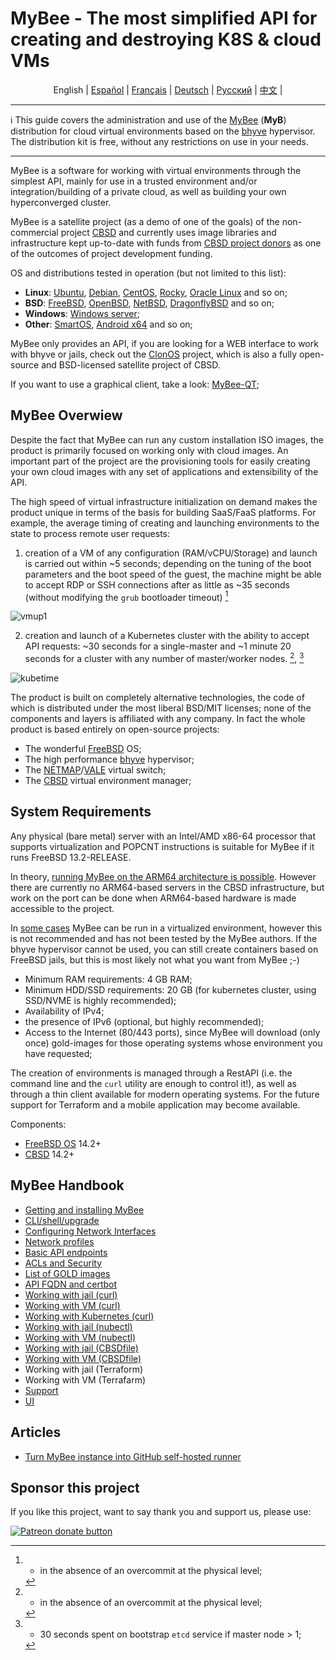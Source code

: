 # MyBee - The most simplified API for creating and destroying K8S & cloud VMs

<p align="center">
  <span>English</span> |
  <a href="/README.es.md">Español</a> |
  <a href="/README.fr.md">Français</a> |
  <a href="/README.de.md">Deutsch</a> |
  <a href="/README.ru.md">Русский</a> |
  <a href="/README.ch.md">中文</a> |
</p>

---

:information_source: This guide covers the administration and use of the [MyBee](https://myb.convectix.com) (**MyB**) distribution for cloud virtual environments based on the [bhyve](https://en.wikipedia.org/wiki/Bhyve) hypervisor. The distribution kit is free, without any restrictions on use in your needs.

---

MyBee is a software for working with virtual environments through the simplest API, mainly for use in a trusted environment and/or integration/building of a private cloud, as well as building your own hyperconverged cluster.

MyBee is a satellite project (as a demo of one of the goals) of the non-commercial project [CBSD](https://github.com/cbsd/cbsd) and currently uses image libraries and infrastructure kept up-to-date with funds from [CBSD project donors](https://www.patreon.com/clonos) as one of the outcomes of project development funding.

OS and distributions tested in operation (but not limited to this list):

- **Linux**: [Ubuntu](https://ubuntu.com/), [Debian](https://www.debian.org/), [CentOS](https://www.centos.org/), [Rocky](https://rockylinux.org/), [Oracle Linux](https://www.oracle.com/linux/) and so on;
- **BSD**: [FreeBSD](https://www.freebsd.org/), [OpenBSD](https://www.openbsd.org), [NetBSD](https://netbsd.org), [DragonflyBSD](https://dragonflybsd.org) and so on;
- **Windows**: [Windows server](https://www.microsoft.com/en-us/windows-server);
- **Other**: [SmartOS](https://www.joyent.com/smartos), [Android x64](https://www.android-x86.org/) and so on;

MyBee only provides an API, if you are looking for a WEB interface to work with bhyve or jails, check out the [ClonOS](https://clonos.convectix.com/) project, which is also a fully open-source and BSD-licensed satellite project of CBSD.

If you want to use a graphical client, take a look: [MyBee-QT](https://github.com/myb-project/mybee-qt/);

## MyBee Overwiew

Despite the fact that MyBee can run any custom installation ISO images, the product is primarily focused on working only with cloud images. An important part of the project are the provisioning tools for easily creating your own cloud images with any set of applications and extensibility of the API.

The high speed of virtual infrastructure initialization on demand makes the product unique in terms of the basis for building SaaS/FaaS platforms. For example, the average timing of creating and launching environments to the state to process remote user requests:

1) creation of a VM of any configuration (RAM/vCPU/Storage) and launch is carried out within ~5 seconds; depending on the tuning of the boot parameters and the boot speed of the guest, the machine might be able to accept RDP or SSH connections after as little as ~35 seconds (without modifying the `grub` bootloader timeout) [^1]

![vmup1](https://user-images.githubusercontent.com/926409/165381489-f7a83818-ef09-4d3c-8044-8f91bab488bb.png)

2) creation and launch of a Kubernetes cluster with the ability to accept API requests: ~30 seconds for a single-master and ~1 minute 20 seconds for a cluster with any number of master/worker nodes. [^1], [^2]

[^1]: - in the absence of an overcommit at the physical level;
[^2]: - 30 seconds spent on bootstrap `etcd` service if master node > 1;

![kubetime](https://user-images.githubusercontent.com/926409/165322452-96f740bb-d7af-4970-affc-056432a17c46.png)

The product is built on completely alternative technologies, the code of which is distributed under the most liberal BSD/MIT licenses; none of the components and layers is affiliated with any company. In fact the whole product is based entirely on open-source projects:

- The wonderful [FreeBSD](https://www.freebsd.org) OS;
- The high performance [bhyve](https://en.wikipedia.org/wiki/Bhyve) hypervisor;
- The [NETMAP](https://man.freebsd.org/netmap/4)/[VALE](https://man.freebsd.org/vale/4) virtual switch;
- The [CBSD](https://github.com/cbsd/cbsd) virtual environment manager;

## System Requirements

Any physical (bare metal) server with an Intel/AMD x86-64 processor that supports virtualization and POPCNT instructions is suitable for MyBee if it runs FreeBSD 13.2-RELEASE.

In theory, [running MyBee on the ARM64 architecture is possible](https://github.com/freebsd-upb/freebsd-src/tree/projects/bhyvearm64). However there are currently no ARM64-based servers in the CBSD infrastructure, but work on the port can be done when ARM64-based hardware is made accessible to the project.

In [some cases](https://wiki.freebsd.org/bhyve#Q:_Can_I_run_multiple_bhyve_hosts_under_VMware_nested_VT-x_EPT.3F) MyBee can be run in a virtualized environment, however this is not recommended and has not been tested by the MyBee authors. If the bhyve hypervisor cannot be used, you can still create containers based on FreeBSD jails, but this is most likely not what you want from MyBee ;-)

* Minimum RAM requirements: 4 GB RAM;
* Minimum HDD/SSD requirements: 20 GB (for kubernetes cluster, using SSD/NVME is highly recommended);
* Availability of IPv4;
* the presence of IPv6 (optional, but highly recommended);
* Access to the Internet (80/443 ports), since MyBee will download (only once) gold-images for those operating systems whose environment you have requested;

The creation of environments is managed through a RestAPI (i.e. the command line and the `curl` utility are enough to control it!), as well as through a thin client available for modern operating systems. For the future support for Terraform and a mobile application may become available.

Components:

* [FreeBSD OS](https://www.freebsd.org) 14.2+
* [CBSD](https://github.com/cbsd/cbsd) 14.2+

## MyBee Handbook

* [Getting and installing MyBee](en/get-myb.md)
* [CLI/shell/upgrade](en/shell.md)
* [Configuring Network Interfaces](en/network.md)
* [Network profiles](en/netprofile.md)
* [Basic API endpoints](en/api.md)
* [ACLs and Security](en/acl.md)
* [List of GOLD images](en/images.md)
* [API FQDN and certbot](en/api_fqdn_certbot.md)
* [Working with jail (curl)](en/jail_curl.md)
* [Working with VM (curl)](en/bhyve_curl.md)
* [Working with Kubernetes (curl)](en/k8s_curl.md)
* [Working with jail (nubectl)](en/jail_nubectl.md)
* [Working with VM (nubectl)](en/bhyve_nubectl.md)
* [Working with jail (CBSDfile)](en/jail_cbsdfile.md)
* [Working with VM (CBSDfile)](en/bhyve_cbsdfile.md)
* Working with jail (Terraform)
* Working with VM (Terrafarm)
* [Support](en/support.md)
* [UI](en/ui.md)

## Articles

* [Turn MyBee instance into GitHub self-hosted runner](en/gh_runners.md)

## Sponsor this project

If you like this project, want to say thank you and support us, please use:

<a href="https://www.patreon.com/clonos"><img src="https://c5.patreon.com/external/logo/become_a_patron_button@2x.png" alt="Patreon donate button" /></a>
